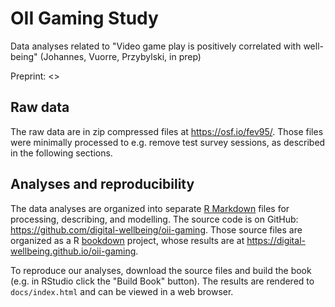 
# OII Gaming Study

Data analyses related to "Video game play is positively correlated with well-being" (Johannes, Vuorre, Przybylski, in prep)

Preprint: <>

## Raw data

The raw data are in zip compressed files at <https://osf.io/fev95/>. Those files were minimally processed to e.g. remove test survey sessions, as described in the following sections. 

## Analyses and reproducibility

The data analyses are organized into separate [R Markdown](https://rmarkdown.rstudio.com/) files for processing, describing, and modelling. The source code is on GitHub: <https://github.com/digital-wellbeing/oii-gaming>. Those source files are organized as a R [bookdown](https://bookdown.org/yihui/bookdown/) project, whose results are at <https://digital-wellbeing.github.io/oii-gaming>.

To reproduce our analyses, download the source files and build the book (e.g. in RStudio click the "Build Book" button). The results are rendered to `docs/index.html` and can be viewed in a web browser. 

